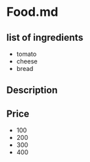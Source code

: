 # Food.md
## list of ingredients
* tomato 
* cheese
* bread
## Description

## Price

- 100
- 200
- 300
- 400
